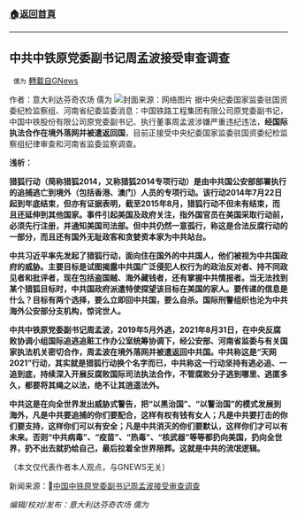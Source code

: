 ###  [:house:返回首頁](https://github.com/ourhimalayas/txt)
---


## 中共中铁原党委副书记周孟波接受审查调查
` 儒为` [轉載自GNews](https://gnews.org/zh-hans/1562257/)

作者：意大利达芬奇农场 儒为
![](https://assets.gnews.org/wp-content/uploads/2021/09/周孟波.jpeg)封面来源：网络图片
据中央纪委国家监委驻国资委纪检监察组、河南省纪委监委消息：中国铁路工程集团有限公司原党委副书记，中国中铁股份有限公司原党委副书记、执行董事周孟波涉嫌严重违纪违法，**经国际执法合作在境外落网并被遣返回国**，目前正接受中央纪委国家监委驻国资委纪检监察组纪律审查和河南省监委监察调查。

**浅析：**

**猎狐行动（简称猎狐2014，又称猎狐2014专项行动）是由中共国公安部部署执行的追捕逃亡到境外（包括香港、澳门）人员的专项行动。该行动2014年7月22日起到年底结束，但亦有证据表明，截至2015年8月，猎狐行动不但未有结束，而且还延伸到其他国家。事件引起美国及政府关注，指外国官员在美国采取行动前，必须先行注册，并通知美国司法部。但中共仍然一意孤行，称这是合法反腐行动的一部分，而且还有国外无耻政客和贪婪资本家为中共站台。**

**中共习近平率先发起了猎狐行动，面向住在国外的中共国人，他们被视为中共国政府的威胁。主要目标是试图揭露中共国广泛侵犯人权行为的政治反对者、持不同政见者和批评者，现在包括盗国贼、海外藏钱者，还有掌握中共情报者。当无法找到某个猎狐目标时，中共国政府派遣特使探望该目标在美国的家人。要传递的信息是什么？目标有两个选择，要么立即回中共国，要么自杀。国际刑警组织也沦为中共海外公安部分支机构，惊诧世人。**

**中共中铁原党委副书记周孟波，2019年5月外逃，2021年8月31日，在中央反腐败协调小组国际追逃追赃工作办公室统筹协调下，经公安部、河南省监委与有关国家执法机关密切合作，周孟波在境外落网并被遣返回中共国。中共称这是“天网2021”行动，其实就是猎狐行动换个名字而已，中共称这一行动坚持有逃必追、一追到底，持续深入开展反腐败国际司法执法合作，不管腐败分子逃到哪里、逃匿多久，都要将其绳之以法，绝不让其逍遥法外。**

**中共这是在向全世界发出威胁式警告，把“以黑治国”、“以警治国”的模式发展到海外，凡是中共要追捕的你们要配合，这样有权有钱有女人；凡是中共要打击的你们要支持，这样你们可以有安全；凡是中共消灭的你们要默认，这样你们才可以有未来。否则“中共病毒”、“疫苗”、“热毒”、“核武器”等等都扔向美国，扔向全世界，扔不出去就扔给自己，最后拉着全世界陪葬。这就是中共的流氓逻辑。**

（本文仅代表作者本人观点，与GNEWS无关）

新闻来源：🔗[中国中铁原党委副书记周孟波接受审查调查](http://www.news.cn/2021-09/29/c_1127916009.htm)

*编辑/校对/发布：意大利达芬奇农场 儒为*
